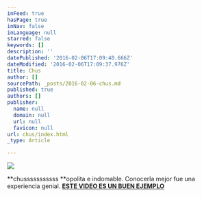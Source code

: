 ```yaml
---
inFeed: true
hasPage: true
inNav: false
inLanguage: null
starred: false
keywords: []
description: ''
datePublished: '2016-02-06T17:09:40.666Z'
dateModified: '2016-02-06T17:09:37.976Z'
title: Chus
author: []
sourcePath: _posts/2016-02-06-chus.md
published: true
authors: []
publisher:
  name: null
  domain: null
  url: null
  favicon: null
url: chus/index.html
_type: Article

---
```

![](https://the-grid-user-content.s3-us-west-2.amazonaws.com/193f0b00-1056-4034-a8c7-ace9f5ae3666.jpg)

**chusssssssssss  **opolita e indomable. Conocerla mejor fue una experiencia genial. [**ESTE VIDEO ES UN BUEN EJEMPLO**][0]

[0]: https://youtu.be/A0byu6bQQ8I
